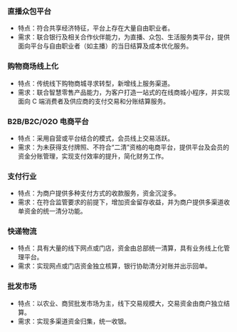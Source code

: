 ### 直播众包平台
- 特点：符合共享经济特征，平台上存在大量自由职业者。
- 需求：联合银行及相关合作伙伴能力，为直播、众包、生活服务类平台，提供面向平台与自由职业者（如主播）的当日结算及成本优化服务。

### 购物商场线上化
- 特点：传统线下购物商城寻求转型，新增线上服务渠道。
- 需求：联合智慧零售产品能力，为客户打造一站式的在线商城小程序，并实现面向 C 端消费者及供应商的支付交易和分账结算服务。

### B2B/B2C/O2O 电商平台
- 特点：采用自营或平台结合的模式，会员线上交易活跃。 
- 需求：为未获得支付牌照、不符合“二清”资格的电商平台，提供平台及会员的资金分账管理，实现支付效率的提升，简化财务工作。

### 支付行业
- 特点：为商户提供多种支付方式的收款服务，资金沉淀多。
- 需求：在符合监管要求的前提下，增加资金留存收益，并为商户提供多渠道收单资金的统一清分功能。

### 快递物流
- 特点：具有大量的线下网点或门店，资金由总部统一清算，具有业务线上化管理平台。
- 需求：实现网点或门店资金独立核算，银行协助清分对账并出示回单。

### 批发市场
- 特点：以农业、商贸批发市场为主，线下交易规模大，交易资金由商户独立结算。
- 需求：实现多渠道资金归集，统一收银。



